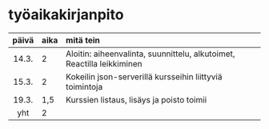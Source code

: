 # työaikakirjanpito

| päivä | aika | mitä tein  |
| :----:|:-----| :-----|
| 14.3. | 2    | Aloitin: aiheenvalinta, suunnittelu, alkutoimet, Reactilla leikkiminen |
| 15.3. | 2    | Kokeilin json-serverillä kursseihin liittyviä toimintoja |
| 19.3. | 1,5  | Kurssien listaus, lisäys ja poisto toimii |
| yht   | 2    | | 